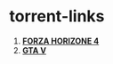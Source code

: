 # torrent-links
1. [**FORZA HORIZONE 4**]()
2. [**GTA V**](https://utweb.rainberrytv.com/gui/share.html#link=magnet%3A%3Fxt%3Durn%3Abtih%3Ae07f5e60a64c96334d4d29339e37a4cdec8d8e0c%26dn%3DGrand%2520Theft%2520Auto%2520V%2520%255bFitGirl%2520Repack%255d)